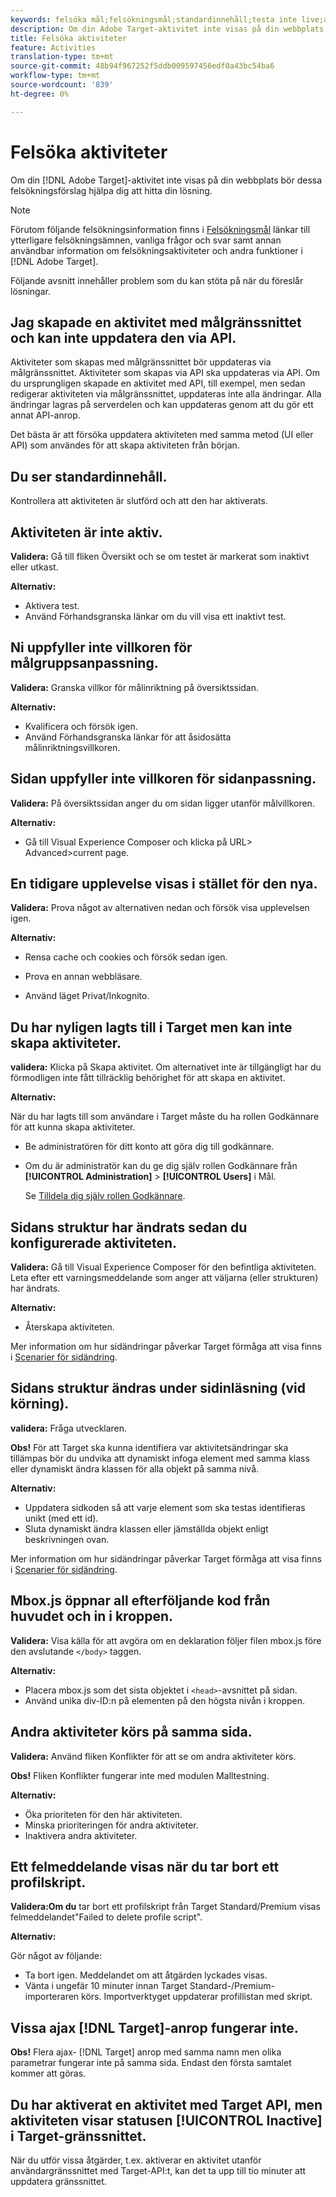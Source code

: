 ```yaml
---
keywords: felsöka mål;felsökningsmål;standardinnehåll;testa inte live;aktivitet inte live;målinriktning inte fungerar;föregående upplevelse visas;kan inte skapa aktiviteter;kan inte skapa aktiviteter;skapa aktiviteter;sidstruktur ändrad;sidstruktur ändrad;felmeddelande;felborttagningsprofilskript;ajax fungerar inte
description: Om din Adobe Target-aktivitet inte visas på din webbplats kan du hitta din lösning med hjälp av dessa felsökningsförslag.
title: Felsöka aktiviteter
feature: Activities
translation-type: tm+mt
source-git-commit: 48b94f967252f5ddb009597456edf0a43bc54ba6
workflow-type: tm+mt
source-wordcount: '839'
ht-degree: 0%

---
```



# Felsöka aktiviteter

Om din [!DNL Adobe Target]-aktivitet inte visas på din webbplats bör dessa felsökningsförslag hjälpa dig att hitta din lösning.

>[!NOTE]
>
>Förutom följande felsökningsinformation finns i [Felsökningsmål](/help/r-troubleshooting-target/troubleshooting-target.md#reference_A9DB82675D044BD8861F6752A4EE6839) länkar till ytterligare felsökningsämnen, vanliga frågor och svar samt annan användbar information om felsökningsaktiviteter och andra funktioner i [!DNL Adobe Target].

Följande avsnitt innehåller problem som du kan stöta på när du föreslår lösningar.

## Jag skapade en aktivitet med målgränssnittet och kan inte uppdatera den via API.

Aktiviteter som skapas med målgränssnittet bör uppdateras via målgränssnittet. Aktiviteter som skapas via API ska uppdateras via API. Om du ursprungligen skapade en aktivitet med API, till exempel, men sedan redigerar aktiviteten via målgränssnittet, uppdateras inte alla ändringar. Alla ändringar lagras på serverdelen och kan uppdateras genom att du gör ett annat API-anrop.

Det bästa är att försöka uppdatera aktiviteten med samma metod (UI eller API) som användes för att skapa aktiviteten från början.

## Du ser standardinnehåll.

Kontrollera att aktiviteten är slutförd och att den har aktiverats.

## Aktiviteten är inte aktiv.

**Validera:** Gå till fliken Översikt och se om testet är markerat som inaktivt eller utkast.

**Alternativ:**

* Aktivera test.
* Använd Förhandsgranska länkar om du vill visa ett inaktivt test.

## Ni uppfyller inte villkoren för målgruppsanpassning.

**Validera:** Granska villkor för målinriktning på översiktssidan.

**Alternativ:**

* Kvalificera och försök igen.
* Använd Förhandsgranska länkar för att åsidosätta målinriktningsvillkoren.

## Sidan uppfyller inte villkoren för sidanpassning.

**Validera:** På översiktssidan anger du om sidan ligger utanför målvillkoren.

**Alternativ:**

* Gå till Visual Experience Composer och klicka på URL\> Advanced\>current page.

## En tidigare upplevelse visas i stället för den nya.

**Validera:** Prova något av alternativen nedan och försök visa upplevelsen igen.

**Alternativ:**

* Rensa cache och cookies och försök sedan igen.

* Prova en annan webbläsare.
* Använd läget Privat/Inkognito.

## Du har nyligen lagts till i Target men kan inte skapa aktiviteter.

**validera:** Klicka på Skapa aktivitet. Om alternativet inte är tillgängligt har du förmodligen inte fått tillräcklig behörighet för att skapa en aktivitet.

**Alternativ:**

När du har lagts till som användare i Target måste du ha rollen Godkännare för att kunna skapa aktiviteter.

* Be administratören för ditt konto att göra dig till godkännare.
* Om du är administratör kan du ge dig själv rollen Godkännare från **[!UICONTROL Administration]** > **[!UICONTROL Users]** i Mål.

   Se [Tilldela dig själv rollen Godkännare](/help/administrating-target/start-target.md#task_15CAA437A71444E2932B333D5E66A3C7).

## Sidans struktur har ändrats sedan du konfigurerade aktiviteten.

**Validera:** Gå till Visual Experience Composer för den befintliga aktiviteten. Leta efter ett varningsmeddelande som anger att väljarna (eller strukturen) har ändrats.

**Alternativ:**

* Återskapa aktiviteten.

Mer information om hur sidändringar påverkar Target förmåga att visa finns i [Scenarier för sidändring](/help/c-experiences/c-visual-experience-composer/r-troubleshoot-composer/vec-scenarios.md#concept_A458A95F65B4401588016683FB1694DB).

## Sidans struktur ändras under sidinläsning (vid körning).

**validera:** Fråga utvecklaren.

**Obs!** För att Target ska kunna identifiera var aktivitetsändringar ska tillämpas bör du undvika att dynamiskt infoga element med samma klass eller dynamiskt ändra klassen för alla objekt på samma nivå.

**Alternativ:**

* Uppdatera sidkoden så att varje element som ska testas identifieras unikt (med ett id).
* Sluta dynamiskt ändra klassen eller jämställda objekt enligt beskrivningen ovan.

Mer information om hur sidändringar påverkar Target förmåga att visa finns i [Scenarier för sidändring](/help/c-experiences/c-visual-experience-composer/r-troubleshoot-composer/vec-scenarios.md#concept_A458A95F65B4401588016683FB1694DB).

## Mbox.js öppnar all efterföljande kod från huvudet och in i kroppen.

**Validera:** Visa källa för att avgöra om en deklaration följer filen mbox.js före den avslutande  `</body>` taggen.

**Alternativ:**

* Placera mbox.js som det sista objektet i `<head>`-avsnittet på sidan.
* Använd unika div-ID:n på elementen på den högsta nivån i kroppen.

## Andra aktiviteter körs på samma sida.

**Validera:** Använd fliken Konflikter för att se om andra aktiviteter körs.

**Obs!** Fliken Konflikter fungerar inte med modulen Malltestning.

**Alternativ:**

* Öka prioriteten för den här aktiviteten.
* Minska prioriteringen för andra aktiviteter.
* Inaktivera andra aktiviteter.

## Ett felmeddelande visas när du tar bort ett profilskript.

**Validera:Om du** tar bort ett profilskript från Target Standard/Premium visas felmeddelandet&quot;Failed to delete profile script&quot;.

**Alternativ:**

Gör något av följande:

* Ta bort igen. Meddelandet om att åtgärden lyckades visas.
* Vänta i ungefär 10 minuter innan Target Standard-/Premium-importeraren körs. Importverktyget uppdaterar profillistan med skript.

## Vissa ajax [!DNL Target]-anrop fungerar inte.

**Obs!** Flera ajax- [!DNL Target] anrop med samma namn men olika parametrar fungerar inte på samma sida. Endast den första samtalet kommer att göras.

## Du har aktiverat en aktivitet med Target API, men aktiviteten visar statusen [!UICONTROL Inactive] i Target-gränssnittet.

När du utför vissa åtgärder, t.ex. aktiverar en aktivitet utanför användargränssnittet med Target-API:t, kan det ta upp till tio minuter att uppdatera gränssnittet.